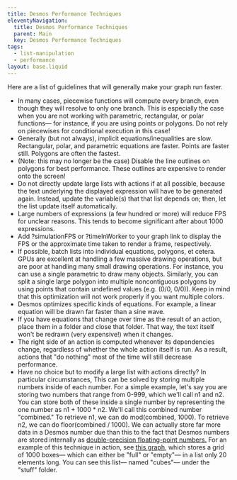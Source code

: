 ```yaml
---
title: Desmos Performance Techniques
eleventyNavigation:
  title: Desmos Performance Techniques
  parent: Main
  key: Desmos Performance Techniques
tags:
  - list-manipulation
  - performance
layout: base.liquid
---
```


Here are a list of guidelines that will generally make your graph run faster.

- In many cases, piecewise functions will compute every branch, even though they will resolve to only one branch. This is especially the case when you are not working with parametric, rectangular, or polar functions&mdash; for instance, if you are using points or polygons. Do not rely on piecewises for conditional execution in this case!
- Generally (but not always), implicit equations/inequalities are slow. Rectangular, polar, and parametric equations are faster. Points are faster still. Polygons are often the fastest.
- (Note: this may no longer be the case) Disable the line outlines on polygons for best performance. These outlines are expensive to render onto the screen!
- Do not directly update large lists with actions if at all possible, because the text underlying the displayed expression will have to be generated again. Instead, update the variable(s) that that list depends on; then, let the list update itself automatically.
- Large numbers of expressions (a few hundred or more) will reduce FPS for unclear reasons. This tends to become significant after about 1000 expressions.
- Add ?simulationFPS or ?timeInWorker to your graph link to display the FPS or the approximate time taken to render a frame, respectively.
- If possible, batch lists into individual equations, polygons, et cetera. GPUs are excellent at handling a few massive drawing operations, but are poor at handling many small drawing operations. For instance, you can use a single parametric to draw many objects. Similarly, you can split a single large polygon into multiple noncontiguous polygons by using points that contain undefined values (e.g. (0/0, 0/0)). Keep in mind that this optimization will not work properly if you want multiple colors.
- Desmos optimizes specific kinds of equations. For example, a linear equation will be drawn far faster than a sine wave.
- If you have equations that change over time as the result of an action, place them in a folder and close that folder. That way, the text itself won't be redrawn (very expensive!) when it changes.
- The right side of an action is computed whenever its dependencies change, regardless of whether the whole action itself is run. As a result, actions that "do nothing" most of the time will still decrease performance.
- Have no choice but to modify a large list with actions directly? In particular circumstances, This can be solved by storing multiple numbers inside of each number. For a simple example, let's say you are storing two numbers that range from 0-999, which we'll call n1 and n2. You can store both of these inside a single number by representing the one number as n1 + 1000 \* n2. We'll call this combined number "combined." To retrieve n1, we can do mod(combined, 1000). To retrieve n2, we can do floor(combined / 1000). We can actually store far more data in a Desmos number due than this to the fact that Desmos numbers are stored internally as <a href="https://en.wikipedia.org/wiki/Double-precision_floating-point_format">double-precision floating-point numbers.</a> For an example of this technique in action, see <a href="https://www.desmos.com/calculator/eqafyaphp7">this graph</a>, which stores a grid of 1000 boxes&mdash; which can either be "full" or "empty"&mdash; in a list only 20 elements long. You can see this list&mdash; named "cubes"&mdash; under the "stuff" folder.
